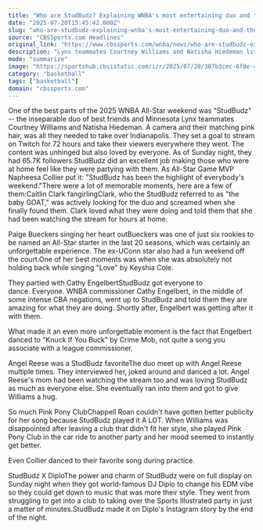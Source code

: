 ```yaml
---
title: "Who are StudBudz? Explaining WNBA's most entertaining duo and their best moments from All-Star Weekend"
date: "2025-07-20T15:45:42.000Z"
slug: "who-are-studbudz-explaining-wnba's-most-entertaining-duo-and-their-best-moments-from-all-star-weekend"
source: "CBSSports.com Headlines"
original_link: "https://www.cbssports.com/wnba/news/who-are-studbudz-explaining-wnbas-most-entertaining-duo-and-their-best-moments-from-all-star-weekend/"
description: "Lynx teammates Courtney Williams and Natisha Hiedeman live streamed everything from Indy"
mode: "summarize"
image: "https://sportshub.cbsistatic.com/i/r/2025/07/20/307b3cec-6f0e-45c9-8ae7-472d3137eba2/thumbnail/1200x675/d998cab414fdd2580d5146036f1b8330/studbudz-asg-getty.png"
category: "basketball"
tags: ["basketball"]
domain: "cbssports.com"
---
```

<p>One of the best parts of the 2025 WNBA All-Star weekend was "StudBudz" -- the inseparable duo of best friends and Minnesota Lynx teammates Courtney Williams and Natisha Hiedeman. A camera and their matching pink hair, was all they needed to take over Indianapolis. They set a goal to stream on Twitch for 72 hours and take their viewers everywhere they went. The content was unhinged but also loved by everyone. As of Sunday night, they had 65.7K followers.StudBudz did an excellent job making those who were at home feel like they were partying with them. As All-Star Game MVP Napheesa Collier put it: "StudBudz has been the highlight of everybody's weekend."There were a lot of memorable moments, here are a few of them:Caitlin Clark fangirlingClark, who the StudBudz referred to as "the baby GOAT," was actively looking for the duo and screamed when she finally found them. Clark loved what they were doing and told them that she had been watching the stream for hours at home.</p>

<p>Paige Bueckers singing her heart outBueckers was one of just six rookies to be named an All-Star starter in the last 20 seasons, which was certainly an unforgettable experience. The ex-UConn star also had a fun weekend off the court.One of her best moments was when she was absolutely not holding back while singing "Love" by Keyshia Cole.</p>

<p>They partied with Cathy EngelbertStudBudz got everyone to dance. Everyone. WNBA commissioner Cathy Engelbert, in the middle of some intense CBA negations, went up to StudBudz and told them they are amazing for what they are doing. Shortly after, Engelbert was getting after it with them.</p>

<p>What made it an even more unforgettable moment is the fact that Engelbert danced to "Knuck If You Buck" by Crime Mob, not quite a song you associate with a league commissioner.</p>

<p>Angel Reese was a StudBudz favoriteThe duo meet up with Angel Reese multiple times. They interviewed her, joked around and danced a lot. Angel Reese's mom had been watching the stream too and was loving StudBudz as much as everyone else. She eventually ran into them and got to give Williams a hug.</p>

<p>So much Pink Pony ClubChappell Roan couldn't have gotten better publicity for her song because StudBudz played it A LOT. When Williams was disappointed after leaving a club that didn't fit her style, she played Pink Pony Club in the car ride to another party and her mood seemed to instantly get better.</p>

<p>Even Collier danced to their favorite song during practice.</p>

<p>StudBudz X DiploThe power and charm of StudBudz were on full display on Sunday night when they got world-famous DJ Diplo to change his EDM vibe so they could get down to music that was more their style. They went from struggling to get into a club to taking over the Sports Illustrated party in just a matter of minutes.StudBudz made it on Diplo's Instagram story by the end of the night.</p>